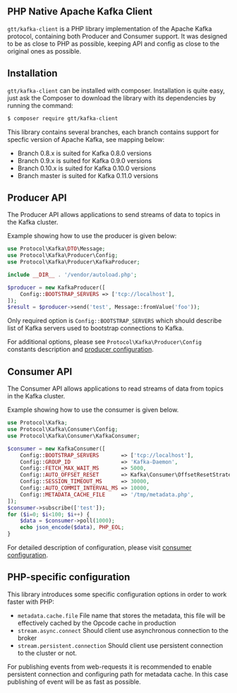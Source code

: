 PHP Native Apache Kafka Client 
-----------------

`gtt/kafka-client` is a PHP library implementation of the Apache Kafka protocol, containing both Producer and Consumer support. It was designed to be as close to PHP as possible, keeping API and config as close to the original ones as possible.


Installation
------------

`gtt/kafka-client` can be installed with composer. Installation is quite easy, just ask the Composer to download the library with its dependencies by running the command:

``` bash
$ composer require gtt/kafka-client
```

This library contains several branches, each branch contains support for specfic version of Apache Kafka, see mapping below:

 - Branch 0.8.x is suited for Kafka 0.8.0 versions
 - Branch 0.9.x is suited for Kafka 0.9.0 versions
 - Branch 0.10.x is suited for Kafka 0.10.0 versions
 - Branch master is suited for Kafka 0.11.0 versions
 
Producer API
------------
The Producer API allows applications to send streams of data to topics in the Kafka cluster.

Example showing how to use the producer is given below:

```php
use Protocol\Kafka\DTO\Message;
use Protocol\Kafka\Producer\Config;
use Protocol\Kafka\Producer\KafkaProducer;

include __DIR__ . '/vendor/autoload.php';

$producer = new KafkaProducer([
    Config::BOOTSTRAP_SERVERS => ['tcp://localhost'],
]);
$result = $producer->send('test', Message::fromValue('foo'));
``` 

Only required option is `Config::BOOTSTRAP_SERVERS` which should describe list of Kafka servers used to bootstrap connections to Kafka.

For additional options, please see `Protocol\Kafka\Producer\Config` constants description and [producer configuration]. 


Consumer API
------------

The Consumer API allows applications to read streams of data from topics in the Kafka cluster.

Example showing how to use the consumer is given below.

```php
use Protocol\Kafka;
use Protocol\Kafka\Consumer\Config;
use Protocol\Kafka\Consumer\KafkaConsumer;

$consumer = new KafkaConsumer([
    Config::BOOTSTRAP_SERVERS       => ['tcp://localhost'],
    Config::GROUP_ID                => 'Kafka-Daemon',
    Config::FETCH_MAX_WAIT_MS       => 5000,
    Config::AUTO_OFFSET_RESET       => Kafka\Consumer\OffsetResetStrategy::LATEST,
    Config::SESSION_TIMEOUT_MS      => 30000,
    Config::AUTO_COMMIT_INTERVAL_MS => 10000,
    Config::METADATA_CACHE_FILE     => '/tmp/metadata.php',
]);
$consumer->subscribe(['test']);
for ($i=0; $i<100; $i++) {
    $data = $consumer->poll(1000);
    echo json_encode($data), PHP_EOL;
}
```

For detailed description of configuration, please visit [consumer configuration].


PHP-specific configuration
--------------------------
This library introduces some specific configuration options in order to work faster with PHP:

 - `metadata.cache.file` File name that stores the metadata, this file will be effectively cached by the Opcode cache in production
 - `stream.async.connect` Should client use asynchronous connection to the broker
 - `stream.persistent.connection` Should client use persistent connection to the cluster or not.

For publishing events from web-requests it is recommended to enable persistent connection and configuring path for metadata cache. In this case publishing of event will be as fast as possible.

[producer configuration]: https://kafka.apache.org/documentation/#producerconfigs
[consumer configuration]: https://kafka.apache.org/documentation/#newconsumerconfigs
